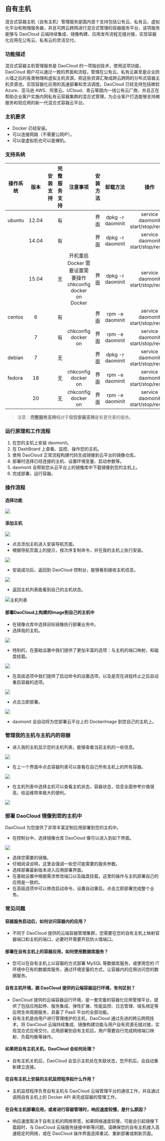 ## 自有主机

混合式容器主机（自有主机）管理服务是国内首个支持包括公有云、私有云、虚拟化平台和物理服务器，并且可跨云跨网进行混合式管理的容器服务平台，该项服务能够与 DaoCloud 云端持续集成、镜像构建、应用发布流程无缝对接，实现容器化应用在公有云、私有云的灵活交付。

### 功能描述

混合式容器主机管理服务是 DaoCloud 的一项独创技术，使用这项功能，DaoCloud 用户可以通过一致的界面和流程，管理在公有云、私有云甚至是企业防火墙之后的各类物理和虚拟主机资源，把这些资源汇聚成跨云跨网的分布式容器主机资源池，实现容器化应用的高速部署和灵活调度。DaoCloud 已经支持包括微软 Azure、亚马逊 AWS、阿里云、UCloud、青云等国内一线公有云厂商，并且正在帮助企业客户实施内网私有云容器集群的混合式管理，为企业客户打造能够支持微服务和轻应用的新一代混合式容器云平台。

### 主机要求
* Docker 已经安装。
* 可以连接网路（不需要公网IP）。
* 可以是虚拟机也可以是裸机。

### 支持系统

<!-- TODO: 表格难以阅读，无法对小型终端设备（手机）自适应，是否考虑换成列表？ -->

| 操作系统       | 版本      |安装支持| 完整服务支持| 注意事项| 安装方法| 卸载方法          | 操作                                |
| ------------- |:--------:|:----:|:----------:|:-----:|:------:|:---------------:|:-----------------------------------:|
| ubuntu        | 12.04    |      |  有        |       | 界面    | dpkg -r daominit | service daomonit start/stop/restart |
|               | 14.04    |      |  有        |       | 界面    | dpkg -r daominit | service daomonit start/stop/restart |
|               | 15.04    |      |  无        |开机重启Docker 需要设置需要操作 chkconfig docker on Docker     | 界面    | dpkg -r daominit | service daomonit start/stop/restart |
| centos        | 6        |      |  有        |       | 界面    | rpm -e daominit  | service daomonit start/stop/restart |
|               | 7        |      |  有        |chkconfig docker on| 界面    | rpm -e daominit  | service daomonit start/stop/restart |
| debian        | 7        |      |  无        |       | 界面    | dpkg -r daominit | service daomonit start/stop/restart |
| fedora        | 18       |      |  无        |chkconfig docker on| 界面    | rpm -e daominit  | service daomonit start/stop/restart |
|               | 20       |      |  无        |chkconfig docker on| 界面    | rpm -e daominit  | service daomonit start/stop/restart |

> 注意：**完整服务支持**相对于**仅仅安装支持**是有更完善的服务。

### 运行原理和工作流程
1. 在您的主机上安装 daomonit。
2. 在 DashBoard 上查看、监控、操作您的主机。
3. 使用 DaoCloud 正常流程构建代码生成镜像到云平台的镜像仓库。
4. 部署时选择已经连接的主机、设置环境变量、启动参数等。
5. daomonit 会帮助您从云平台上的镜像库中下载镜像到您的主机上。
6. 完成部署，运行容器。

### 操作流程

#### 选择功能
![](/img/host/1.png)

#### 添加主机

![](/img/host/2.png)

* 点击添加主机进入安装导航页面。
* 根据导航页面上的提示，按次序复制命令，并在我的主机上执行安装。

![](/img/host/3.png)

* 安装成功后，返回到 DaoCloud 控制台，能够看到接收主机信息。

![](/img/host/4.png)

* 返回主机列表能看到自己的主机状态。

![主机列表](/img/host/5.png)

#### 部署DaoCloud上构建的Image到自己的主机中

* 在镜像仓库中选择目标镜像执行部署业务中。
* 选择我的主机。

![](/img/host/6.png)

* 特别的，在基础设置中我们提供了更加丰富的选项：与主机的端口映射，和磁盘挂载。

![](/img/host/11.png)

* 在高级选项中我们提供了启动命令的设置选项，以及是否在进程终止之后自动重启容器的选项。

 ![](/img/host/12.png)

* 点击立即部署。

![](/img/host/7.png)

* daomonit 会自动将为您部署云平台上的 DockerImage 到您自己的主机上。

### 管理我的主机与主机内的容器

* 进入我的主机显示您的主机列表，能够查看当前主机的一些信息。

![](/img/host/8.png)

* 在上一个界面中点击容器列表可以查看在自己所有主机上的所有容器。

![](/img/host/9.png)

* 在主机列表中选择主机可以查看主机状态，容器状态，信息全面参考价值很高，给运维带来极大的便利。

![](/img/host/10.png)

### 部署 DaoCloud 镜像到您的主机中
DaoCloud 为您提供了非常丰富定制应用部署到您的主机中。

* 在控制台中，选择镜像仓库 DaoCloud 像可以进入到如下界面。

![](/img/host/13.png)

* 选择您需要的镜像。
* 仔细阅读说明，这里会强调一些您可能需要的服务参数。
* 选择部署最新版本进入应用部署界面。
* 在基础设置中根据需求修改端口以及磁盘挂载，这里的操作与主机部署自己的应用是一致的。
* 在高级选项中可以修改启动命令，设置自动重启。点击立即部署完成整个业务。

### 常见问题

#### 容器服务启动后，如何访问容器内的应用？

* 不同于 DaoCloud 提供的云端容器管理集群，您需要在您的自有主机上映射容器端口和主机的端口，必要时开需要开启防火墙端口。

#### 部署在自有主机上的容器应用，如何使用数据库服务？

* 您可以在自有主机上以容器的方式部署 MySQL 等数据库服务，或使用您的 IT 环境中已有的数据库服务，通过环境变量的方式，让容器内的应用访问您的数据服务。

#### 自有主机环境，跟 DaoCloud 提供的云端容器运行环境，有何区别？

* DaoCloud 提供的云端容器运行环境，是一套完备的容器化应用管理平台，提供了包括应用起停、服务集成、弹性扩展、性能监控、日志管理、域名绑定等应用生命周期服务，具备了 PaaS 平台的全部功能。
* 自有主机是由用户进行管理维护的主机，DaoCloud 通过先进的跨云跨网技术，将 DaoCloud 云端持续集成、镜像构建功能与用户自有资源无缝对接，实现混合式应用交付。应用部署到自有主机后，用户需要自行完成网络端口映射、负载均衡等操作。

#### 如果把自有主机关机，DaoCloud 会如何处理？

* 自有主机关机后，DaoCloud 会显示主机处在失联状态，您开机后，会自动重新建立连接。

#### 在自有主机上安装的主机监控程序起什么作用？

* 主机监控程序负责自有主机与 DaoCloud 云端管理平台的通信工作，并且通过调用自有主机上的 Docker API 来完成容器的管理工作。

#### 在自有主机部署应用，或者进行容器管理时，响应速度较慢，是什么原因？

* 响应速度取决于自有主机的网络带宽，如果网络速度较慢，可能会引起镜像下载超时，与 DaoCloud 云端服务链接中断等问题。请确保您的自有主机接入高速稳定的网络，或在 DaoCloud 操作界面选择重试、重新部署或刷新页面。
